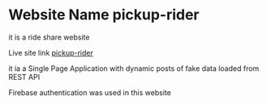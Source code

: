 # Website Name pickup-rider

it is a ride share website

Live site link [pickup-rider](https://picup-rider.web.app/) 


it ia a Single Page Application with dynamic posts of fake data loaded from REST API

Firebase authentication was used in this website




